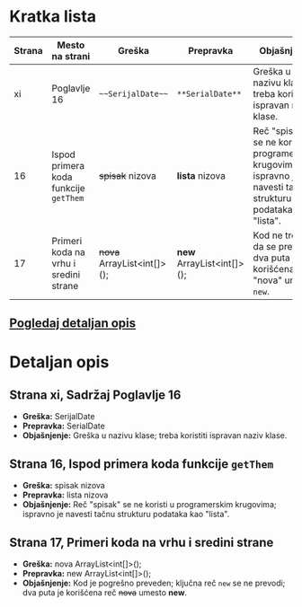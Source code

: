 # Kratka lista

| Strana | Mesto na strani | Greška | Prepravka | Objašnjenje | Detaljan opis |
|--------|----------------|--------|-----------|-------------|------------|
| xi     | Poglavlje 16 | `~~SerijalDate~~` | `**SerialDate**` | Greška u nazivu klase; treba koristiti ispravan naziv klase. |  [Detalji](#strana-xi-sadrzaj-poglavlje-16) |
| 16     | Ispod primera koda funkcije `getThem` | ~~spisak~~ nizova | **lista** nizova | Reč "spisak" se ne koristi u programerskim krugovima; ispravno je navesti tačnu strukturu podataka kao "lista". | [Detalji](#strana-16-ispod-premera-koda-funkcije-getthem) |
| 17     | Primeri koda na vrhu i sredini strane | ~~nova~~ ArrayList<int[]>(); | **new** ArrayList<int[]>(); | Kod ne treba da se prevodi; dva puta je korišćena reč "nova" umesto `new`. | [Detalji](#strana-17-primeri-koda-na-vrhu-i-sredini-strane) |


[Pogledaj detaljan opis](#detaljan-opis)
---
# Detaljan opis

## Strana xi, Sadržaj Poglavlje 16 
   - **Greška:** SerijalDate  
   - **Prepravka:** SerialDate  
   - **Objašnjenje:** Greška u nazivu klase; treba koristiti ispravan naziv klase.

## Strana 16, Ispod primera koda funkcije `getThem`
   - **Greška:** spisak nizova  
   - **Prepravka:** lista nizova  
   - **Objašnjenje:** Reč "spisak" se ne koristi u programerskim krugovima; ispravno je navesti tačnu strukturu podataka kao "lista".

## Strana 17, Primeri koda na vrhu i sredini strane
   - **Greška:** nova ArrayList<int[]>();  
   - **Prepravka:** new ArrayList<int[]>();  
   - **Objašnjenje:** Kod je pogrešno preveden; ključna reč `new` se ne prevodi; dva puta je korišćena reč ~~nova~~ umesto **new**.
